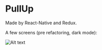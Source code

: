 # PullUp
Made by React-Native and Redux.

A few screens (pre refactoring, dark mode):

![Alt text](https://i.imgur.com/IhBL5dt.png "Main page")
